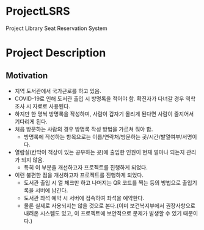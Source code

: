# ProjectLSRS
Project Library Seat Reservation System

# Project Description
## Motivation
- 지역 도서관에서 국가근로를 하고 있음.
- COVID-19로 인해 도서관 출입 시 방명록을 적어야 함. 확진자가 다녀갈 경우 역학조사 시 자료로 사용된다.
- 하지만 한 명씩 방명록을 작성하며, 사람이 갑자기 몰리게 된다면 사람이 줄지어서 기다리게 된다.
- 처음 방문하는 사람의 경우 방명록 작성 방법을 가르쳐 줘야 함.
  - 방명록에 작성하는 항목으로는 이름/연락처/방문하는 곳/시간/발열여부/서명이다.
- 열람실(칸막이 책상이 있는 공부하는 곳)에 출입한 인원이 현재 얼마나 되는지 관리가 되지 않음.
  - 특히 이 부분을 개선하고자 프로젝트를 진행하게 되었다.
- 이런 불편한 점을 개선하고자 프로젝트를 진행하게 되었다.
  - 도서관 출입 시 열 체크만 하고 나머지는 QR 코드를 찍는 등의 방법으로 출입기록을 서버에 남긴다.
  - 도서관 좌석 예약 시 서버에 접속하여 좌석을 예약한다.
  - 물론 실제로 사용되지는 않을 것으로 본다.(이미 보건복지부에서 권장사항으로 내려온 시스템도 있고, 이 프로젝트에 보안적으로 문제가 발생할 수 있기 때문이다.)
